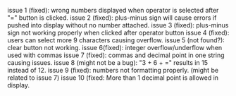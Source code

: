 issue 1 (fixed): wrong numbers displayed when operator is selected after "=" button is clicked. 
issue 2 (fixed): plus-minus sign will cause errors if pushed into display without no number attached.
issue 3 (fixed): plus-minus sign not working properly when clicked after operator button
issue 4 (fixed): users can select more 9 characters causing overflow.
issue 5 (not found?): clear button not working.
issue 6(fixed): integer overflow/underflow when used with commas
issue 7 (fixed): commas and decimal point in one string causing issues.
issue 8 (might not be a bug): "3 + 6 + =" results in 15 instead of 12.
issue 9 (fixed): numbers not formatting properly. (might be related to issue 7)
issue 10 (fixed: More than 1 decimal point is allowed in display.
